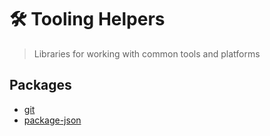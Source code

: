# 🛠️ Tooling Helpers

> Libraries for working with common tools and platforms

## Packages

- [git](packages/git/)
- [package-json](packages/package-json/)
